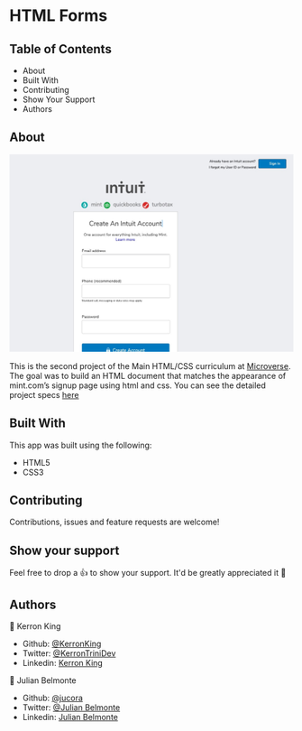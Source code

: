 <h1>HTML Forms</h1>

## Table of Contents
* About
* Built With
* Contributing
* Show Your Support
* Authors

## About

<p align="center">
  <img src="img/screenshot.jpg">
</p>

This is the second project of the Main HTML/CSS curriculum at [Microverse](https://www.microverse.org/). The goal was to build an HTML document that matches the appearance of mint.com’s signup page using html and css. You can see the detailed project specs [here](https://www.theodinproject.com/courses/html5-and-css3/lessons/html-forms)

## Built With

This app was built using the following:
- HTML5
- CSS3

## Contributing

Contributions, issues and feature requests are welcome!

## Show your support

Feel free to drop a :+1: to show your support. It'd be greatly appreciated it :pray:

## Authors

:bust_in_silhouette: Kerron King

* Github: [@KerronKing](https://github.com/KerronKing)
* Twitter: [@KerronTriniDev](https://twitter.com/kerrontrinidev)
* Linkedin: [Kerron King](linkedin.com/in/kerron-shawn-king)

:bust_in_silhouette: Julian Belmonte

* Github: [@jucora](https://github.com/jucora)
* Twitter: [@Julian Belmonte](twitter.com/JulianBelmonte)
* Linkedin: [Julian Belmonte](linkedin.com/in/julianbel)